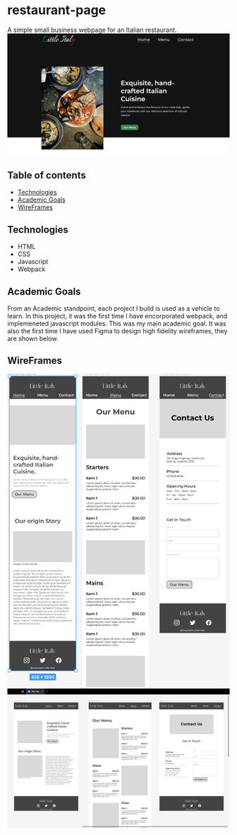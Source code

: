 # restaurant-page
A simple small business webpage for an Italian restaurant.
![homepage-preview](Docs/homepage-preview.png)
## Table of contents
* [Technologies](#general-info)
* [Academic Goals](#technologies)
* [WireFrames](#setup)

## Technologies
* HTML
* CSS
* Javascript
* Webpack

## Academic Goals
From an Academic standpoint, each project I build is used as a vehicle to learn. In this project, 
it was the first time I have encorporated webpack, and implemeneted javascript modules. This was my main academic goal.
It was also the first time I have used Figma to design high fidelity wireframes, they are shown below.

## WireFrames
![wireFrame-mobile](Docs/wireframe-mobile.png)
![wireFrame-medium](Docs/wireframe-medium.png)
